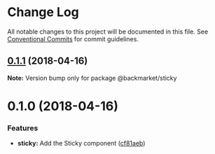 # Change Log

All notable changes to this project will be documented in this file.
See [Conventional Commits](https://conventionalcommits.org) for commit guidelines.

<a name="0.1.1"></a>
## [0.1.1](https://github.com/antoinerey/kalliste-next/compare/@backmarket/sticky@0.1.0...@backmarket/sticky@0.1.1) (2018-04-16)




**Note:** Version bump only for package @backmarket/sticky

<a name="0.1.0"></a>
# 0.1.0 (2018-04-16)


### Features

* **sticky:** Add the Sticky component ([cf81aeb](https://github.com/antoinerey/kalliste-next/commit/cf81aeb))
